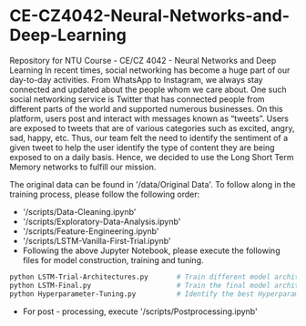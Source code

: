 # CE-CZ4042-Neural-Networks-and-Deep-Learning
Repository for NTU Course - CE/CZ 4042 - Neural Networks and Deep Learning
In recent times, social networking has become a huge part of our day-to-day activities. From WhatsApp to Instagram, we always stay connected and updated about the people whom we care about. One such social networking service is Twitter that has connected people from different parts of the world and supported numerous businesses. On this platform, users post and interact with messages known as “tweets”. Users are exposed to tweets that are of various categories such as excited, angry, sad, happy, etc. Thus, our team felt the need to identify the sentiment of a given tweet to help the user identify the type of content they are being exposed to on a daily basis. Hence, we decided to use the Long Short Term Memory networks to fulfill our mission. 

The original data can be found in '/data/Original Data'. To follow along in the training process, please follow the following order:
- '/scripts/Data-Cleaning.ipynb'
- '/scripts/Exploratory-Data-Analysis.ipynb'
- '/scripts/Feature-Engineering.ipynb'
- '/scripts/LSTM-Vanilla-First-Trial.ipynb'
- Following the above Jupyter Notebook, please execute the following files for model construction, training and tuning.
```bash 
python LSTM-Trial-Architectures.py       # Train different model architectures to see model progression
python LSTM-Final.py                     # Train the final model architectures ( with 9 and 3 labels )
python Hyperparameter-Tuning.py          # Identify the best Hyperparameters for the final model
```
- For post - processing, execute '/scripts/Postprocessing.ipynb'
